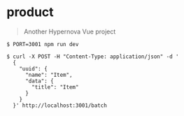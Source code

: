 # product

> Another Hypernova Vue project

```shell script
$ PORT=3001 npm run dev
```
```shell script
$ curl -X POST -H "Content-Type: application/json" -d '
  {
    "uuid": {
      "name": "Item",
      "data": {
        "title": "Item"
      }
    }
  }' http://localhost:3001/batch 
```
